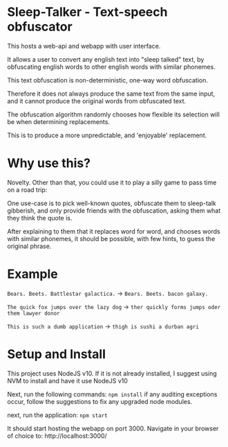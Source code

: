 # Sleep-Talker - Text-speech obfuscator

This hosts a web-api and webapp with user interface.

It allows a user to convert any english text into "sleep talked" text, by obfuscating english words to other english words with similar phonemes.

This text obfuscation is non-deterministic, one-way word obfuscation.

Therefore it does not always produce the same text from the same input, and it cannot produce the original words from obfuscated text.

The obfuscation algorithm randomly chooses how flexible its selection will be when determining replacements.

This is to produce a more unpredictable, and 'enjoyable' replacement.

# Why use this?
Novelty. Other than that, you could use it to play a silly game to pass time on a road trip:

One use-case is to pick well-known quotes, obfuscate them to sleep-talk gibberish, and only provide friends with the obfuscation, asking them what they think the quote is.

After explaining to them that it replaces word for word, and chooses words with similar phonemes, it should be possible, with few hints, to guess the original phrase.



# Example

`Bears. Beets. Battlestar galactica.` -> `Bears. Beets. bacon galaxy.`

`The quick fox jumps over the lazy dog` -> `ther quickly forms jumps oder them lawyer donor`

`This is such a dumb application` -> `thigh is sushi a durban agri`

# Setup and Install

This project uses NodeJS v10.
If it is not already installed, I suggest using NVM to install and have it use NodeJS v10

Next, run the following commands:
`npm install`
if any auditing exceptions occur, follow the suggestions to fix any upgraded node modules.

next, run the application:
`npm start`

It should start hosting the webapp on port 3000.
Navigate in your browser of choice to: http://localhost:3000/



